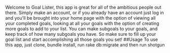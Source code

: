 
Welcome to Goal Lister, this app is great for all of the ambitious people out there. Simply make an account, or
if you already have an account just log in and you'll be brought into your home page with the option of viewing all your
completed goals, looking at all your goals with the option of creating more goals to add to your list. You can make subgoals to your goals, and keep track of how many subgoals you have. So make sure to fill up your goal list and start accomplishing all those goals you set!
##Usage
To use this app, just clone, bundle install, run rake db:migrate and then run shotgun
